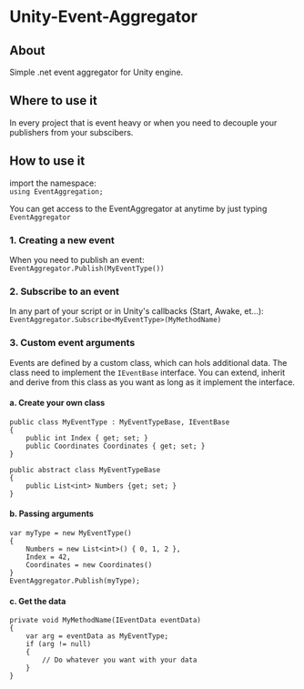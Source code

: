 # Unity-Event-Aggregator

## About

Simple .net event aggregator for Unity engine. 

## Where to use it

In every project that is event heavy or when you need to decouple your publishers from your subscibers.

## How to use it

import the namespace:  
```using EventAggregation;```

You can get access to the EventAggregator at anytime by just typing ```EventAggregator```

### 1. Creating a new event

When you need to publish an event:  
```EventAggregator.Publish(MyEventType())```

### 2. Subscribe to an event

In any part of your script or in Unity's callbacks (Start, Awake, et...):  
```EventAggregator.Subscribe<MyEventType>(MyMethodName)```

### 3. Custom event arguments

Events are defined by a custom class, which can hols additional data. The class need to implement the ```IEventBase``` interface. You can extend, inherit and derive from this class as you want as long as it implement the interface.

#### a. Create your own class

```
public class MyEventType : MyEventTypeBase, IEventBase
{
    public int Index { get; set; }
    public Coordinates Coordinates { get; set; }
}

public abstract class MyEventTypeBase
{
    public List<int> Numbers {get; set; }
}
```

#### b. Passing arguments

```
var myType = new MyEventType() 
{
    Numbers = new List<int>() { 0, 1, 2 },
    Index = 42,
    Coordinates = new Coordinates()
}
EventAggregator.Publish(myType);
```

#### c. Get the data
```
private void MyMethodName(IEventData eventData)
{
    var arg = eventData as MyEventType;
    if (arg != null)
    {
        // Do whatever you want with your data
    }
}
```